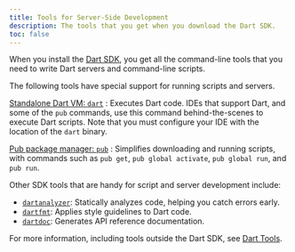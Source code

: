 ```yaml
---
title: Tools for Server-Side Development
description: The tools that you get when you download the Dart SDK.
toc: false
---
```


When you install the [Dart SDK](/tools/sdk), you get all the command-line tools
that you need to write Dart servers and command-line scripts.

The following tools have special support for running scripts and servers.

[Standalone Dart VM: `dart`](/dart-vm/tools/dart-vm)
: Executes Dart code.
  IDEs that support Dart,
  and some of the `pub` commands, use this
  command behind-the-scenes to execute Dart scripts.
  Note that you must configure your IDE with the location of
  the `dart` binary.

[Pub package manager: `pub`](/tools/pub)
: Simplifies downloading and running scripts,
  with commands such as `pub get`, `pub global activate`, `pub global run`,
  and `pub run`.

Other SDK tools that are handy for script and server development include:

* [`dartanalyzer`](https://github.com/dart-lang/sdk/tree/master/pkg/analyzer_cli#dartanalyzer):
  Statically analyzes code, helping you catch errors early.
* [`dartfmt`](https://github.com/dart-lang/dart_style#readme):
  Applies style guidelines to Dart code.
* [`dartdoc`](https://github.com/dart-lang/dartdoc#dartdoc):
  Generates API reference documentation.

For more information, including tools outside the Dart SDK, see
[Dart Tools](/tools).
